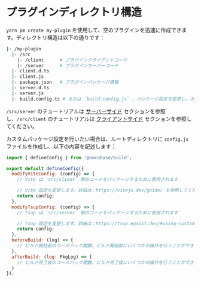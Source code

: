 # プラグインディレクトリ構造

`yarn pm create my-plugin` を使用して、空のプラグインを迅速に作成できます。ディレクトリ構造は以下の通りです：

```bash
|- /my-plugin
  |- /src
    |- /client      # プラグインクライアントコード
    |- /server      # プラグインサーバーコード
  |- client.d.ts
  |- client.js
  |- package.json   # プラグインパッケージ情報
  |- server.d.ts
  |- server.js
  |- build.config.ts # または `build.config.js` 、パッケージ設定を変更し、カスタムロジックを実現するために使用
```

`/src/server` のチュートリアルは [サーバーサイド](./server) セクションを参照し、`/src/client` のチュートリアルは [クライアントサイド](./client) セクションを参照してください。

カスタムパッケージ設定を行いたい場合は、ルートディレクトリに `config.js` ファイルを作成し、以下の内容を記述します：

```js
import { defineConfig } from '@nocobase/build';

export default defineConfig({
  modifyViteConfig: (config) => {
    // Vite は `src/client` 側のコードをパッケージするために使用されます

    // Vite 設定を変更します。詳細は：https://vitejs.dev/guide/ を参照してください
    return config;
  },
  modifyTsupConfig: (config) => {
    // tsup は `src/server` 側のコードをパッケージするために使用されます

    // tsup 設定を変更します。詳細は：https://tsup.egoist.dev/#using-custom-configuration を参照してください
    return config;
  },
  beforeBuild: (log) => {
    // ビルド開始前のコールバック関数。ビルド開始前にいくつかの操作を行うことができます
  },
  afterBuild: (log: PkgLog) => {
    // ビルド完了後のコールバック関数。ビルド完了後にいくつかの操作を行うことができます
  }
});
```

